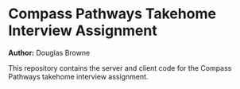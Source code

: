 # Compass Pathways Takehome Interview Assignment

**Author:** Douglas Browne

This repository contains the server and client code for the Compass Pathways takehome interview assignment.
